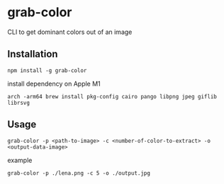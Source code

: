 # grab-color

CLI to get dominant colors out of an image

## Installation

```
npm install -g grab-color
```

install dependency on Apple M1
```
arch -arm64 brew install pkg-config cairo pango libpng jpeg giflib librsvg
```

## Usage

```
grab-color -p <path-to-image> -c <number-of-color-to-extract> -o <output-data-image>
```

example

```
grab-color -p ./lena.png -c 5 -o ./output.jpg
```
